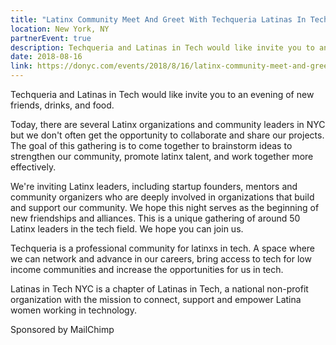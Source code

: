 ```yaml
---
title: "Latinx Community Meet And Greet With Techqueria Latinas In Tech Nyc"
location: New York, NY
partnerEvent: true
description: Techqueria and Latinas in Tech would like invite you to an evening of new friends, drinks, and food.
date: 2018-08-16
link: https://donyc.com/events/2018/8/16/latinx-community-meet-and-greet-with-techqueria-latinas-in-tech-nyc
---
```


Techqueria and Latinas in Tech would like invite you to an evening of new friends, drinks, and food.

Today, there are several Latinx organizations and community leaders in NYC but we don't often get the opportunity to collaborate and share our projects. The goal of this gathering is to come together to brainstorm ideas to strengthen our community, promote latinx talent, and work together more effectively.

We're inviting Latinx leaders, including startup founders, mentors and community organizers who are deeply involved in organizations that build and support our community. We hope this night serves as the beginning of new friendships and alliances. This is a unique gathering of around 50 Latinx leaders in the tech field. We hope you can join us.

Techqueria is a professional community for latinxs in tech. A space where we can network and advance in our careers, bring access to tech for low income communities and increase the opportunities for us in tech.

Latinas in Tech NYC is a chapter of Latinas in Tech, a national non-profit organization with the mission to connect, support and empower Latina women working in technology.

Sponsored by MailChimp
